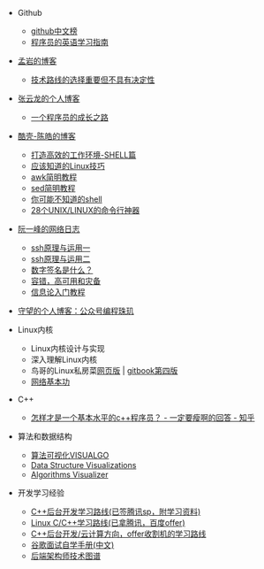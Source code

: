 - Github

  - [github中文榜](https://github.com/kon9chunkit/GitHub-Chinese-Top-Charts) 
  - [程序员的英语学习指南](https://github.com/yujiangshui/A-Programmers-Guide-to-English)

- [孟岩的博客](https://blog.csdn.net/myan)

  - [技术路线的选择重要但不具有决定性](https://blog.csdn.net/myan/article/details/3247071)

- [张云龙的个人博客](https://github.com/fouber/blog)
  - [一个程序员的成长之路](https://github.com/fouber/blog/issues/41)

- [酷壳-陈皓的博客](https://coolshell.cn/)

  - [打造高效的工作环境-SHELL篇](https://coolshell.cn/articles/19219.html?utm_source=tuicool&utm_medium=referral)
  - [应该知道的Linux技巧](https://coolshell.cn/articles/8883.html)
  - [awk简明教程](https://coolshell.cn/articles/9070.html?utm_source=tuicool&utm_medium=referral)
  - [sed简明教程](https://coolshell.cn/articles/9104.html?utm_source=tuicool&utm_medium=referral)
  - [你可能不知道的shell](https://coolshell.cn/articles/8619.html)
  - [28个UNIX/LINUX的命令行神器](https://coolshell.cn/articles/7829.html)

- [阮一峰的网络日志]()

  - [ssh原理与运用一](https://www.ruanyifeng.com/blog/2011/12/ssh_remote_login.html)
  - [ssh原理与运用二](http://www.ruanyifeng.com/blog/2011/12/ssh_port_forwarding.html)
  - [数字签名是什么？](http://www.ruanyifeng.com/blog/2011/08/what_is_a_digital_signature.html)
  - [容错，高可用和灾备](http://www.ruanyifeng.com/blog/2019/11/fault-tolerance.html)
  - [信息论入门教程](http://www.ruanyifeng.com/blog/2019/08/information-theory.html)

- [守望的个人博客：公众号编程珠玑](https://www.yanbinghu.com/)

- Linux内核

  - Linux内核设计与实现
  - 深入理解Linux内核
  - 鸟哥的Linux私房菜[网页版](http://cn.linux.vbird.org/) | [gitbook第四版](https://wizardforcel.gitbooks.io/vbird-linux-basic-4e/content/index.html)
  - [网络基本功]( )

- C++

  - [怎样才是一个基本水平的c++程序员？ - 一定要瘦啊的回答 - 知乎](https://www.zhihu.com/question/51907924/answer/128509092)

- 算法和数据结构

  - [算法可视化VISUALGO](https://visualgo.net/zh)
  - [Data Structure Visualizations](https://www.cs.usfca.edu/~galles/visualization/Algorithms.html)
  - [Algorithms Visualizer](https://algorithm-visualizer.org/)

- 开发学习经验

  - [C++后台开发学习路线(已签腾讯sp，附学习资料)](https://zhuanlan.zhihu.com/p/61457047)
  - [Linux C/C++学习路线(已拿腾讯，百度offer)](https://www.itcodemonkey.com/article/14737.html)
  - [C++后台开发/云计算方向，offer收割机的学习路线](https://zhuanlan.zhihu.com/p/65432202)
  - [谷歌面试自学手册(中文)](https://github.com/jwasham/coding-interview-university/blob/master/translations/README-cn.md)
  - [后端架构师技术图谱](https://github.com/xingshaocheng/architect-awesome)

